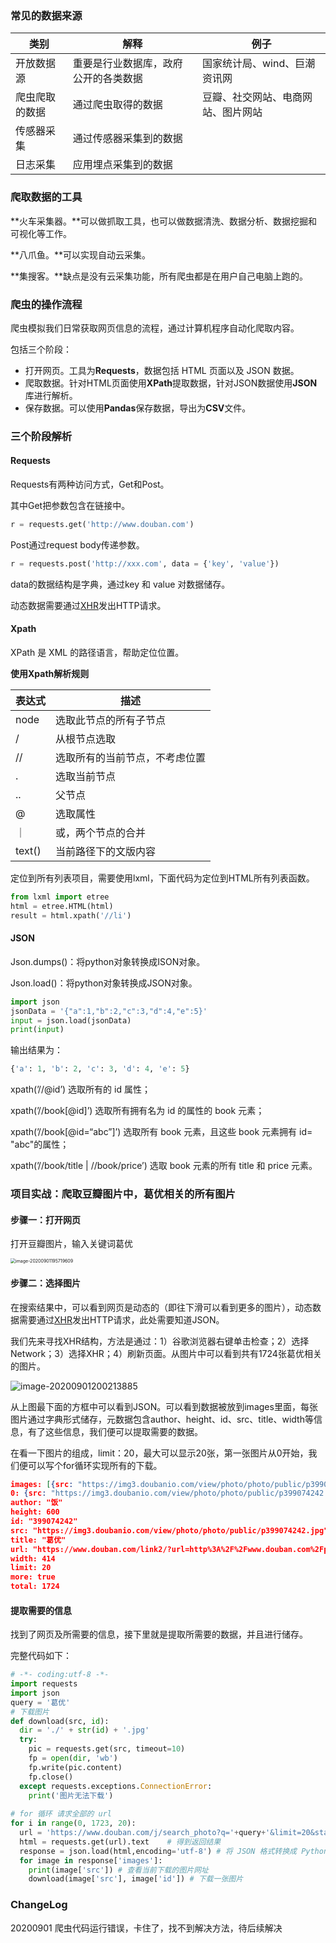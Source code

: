 ### 常见的数据来源

| 类别           | 解释                                 | 例子                               |
| -------------- | ------------------------------------ | ---------------------------------- |
| 开放数据源     | 重要是行业数据库，政府公开的各类数据 | 国家统计局、wind、巨潮资讯网       |
| 爬虫爬取的数据 | 通过爬虫取得的数据                   | 豆瓣、社交网站、电商网站、图片网站 |
| 传感器采集     | 通过传感器采集到的数据               |                                    |
| 日志采集       | 应用埋点采集到的数据                 |                                    |

### 爬取数据的工具

**火车采集器。**可以做抓取工具，也可以做数据清洗、数据分析、数据挖掘和可视化等工作。

**八爪鱼。**可以实现自动云采集。

**集搜客。**缺点是没有云采集功能，所有爬虫都是在用户自己电脑上跑的。

### 爬虫的操作流程

爬虫模拟我们日常获取网页信息的流程，通过计算机程序自动化爬取内容。

包括三个阶段：

- 打开网页。工具为**Requests**，数据包括 HTML 页面以及 JSON 数据。
- 爬取数据。针对HTML页面使用**XPath**提取数据，针对JSON数据使用**JSON**库进行解析。
- 保存数据。可以使用**Pandas**保存数据，导出为**CSV**文件。

### 三个阶段解析

#### Requests

Requests有两种访问方式，Get和Post。

其中Get把参数包含在链接中。

```python
r = requests.get('http://www.douban.com')
```

Post通过request body传递参数。

```python
r = requests.post('http://xxx.com', data = {'key', 'value'})
```

data的数据结构是字典，通过key 和 value 对数据储存。

动态数据需要通过[XHR](https://www.cnblogs.com/syfwhu/p/6116323.html)发出HTTP请求。

#### Xpath

XPath 是 XML 的路径语言，帮助定位位置。

**使用Xpath解析规则**

| 表达式 | 描述                           |
| ------ | ------------------------------ |
| node   | 选取此节点的所有子节点         |
| /      | 从根节点选取                   |
| //     | 选取所有的当前节点，不考虑位置 |
| .      | 选取当前节点                   |
| ..     | 父节点                         |
| @      | 选取属性                       |
| ｜     | 或，两个节点的合并             |
| text() | 当前路径下的文版内容           |

定位到所有列表项目，需要使用lxml，下面代码为定位到HTML所有列表函数。

```python
from lxml import etree
html = etree.HTML(html)
result = html.xpath('//li')
```

#### JSON

Json.dumps()：将python对象转换成ISON对象。

Json.load()：将python对象转换成JSON对象。

```python
import json
jsonData = '{"a":1,"b":2,"c":3,"d":4,"e":5}'
input = json.load(jsonData)
print(input)
```

输出结果为：

```python
{'a': 1, 'b': 2, 'c': 3, 'd': 4, 'e': 5}
```

xpath(’//@id’) 选取所有的 id 属性；

xpath(’//book[@id]’) 选取所有拥有名为 id 的属性的 book 元素；

xpath(’//book[@id=“abc”]’) 选取所有 book 元素，且这些 book 元素拥有 id= "abc"的属性；

xpath(’//book/title | //book/price’) 选取 book 元素的所有 title 和 price 元素。

### 项目实战：爬取豆瓣图片中，葛优相关的所有图片

#### 步骤一：打开网页

打开豆瓣图片，输入关键词葛优

<img src="https://tva1.sinaimg.cn/large/007S8ZIlgy1gibedwo682j319n0u0x6p.jpg" alt="image-20200901195719609" style="zoom:50%;" />

#### 步骤二：选择图片

在搜索结果中，可以看到网页是动态的（即往下滑可以看到更多的图片），动态数据需要通过[XHR](https://www.cnblogs.com/syfwhu/p/6116323.html)发出HTTP请求，此处需要知道JSON。

我们先来寻找XHR结构，方法是通过：1）谷歌浏览器右键单击检查；2）选择Network；3）选择XHR；4）刷新页面。从图片中可以看到共有1724张葛优相关的图片。

![image-20200901200213885](https://tva1.sinaimg.cn/large/007S8ZIlgy1gibeiuzis1j31jl0u04i8.jpg)

从上图最下面的方框中可以看到JSON。可以看到数据被放到images里面，每张图片通过字典形式储存，元数据包含author、height、id、src、title、width等信息，有了这些信息，我们便可以提取需要的数据。

在看一下图片的组成，limit：20，最大可以显示20张，第一张图片从0开始，我们便可以写个for循环实现所有的下载。

```json
images: [{src: "https://img3.doubanio.com/view/photo/photo/public/p399074242.jpg", author: "饭",…},…]
0: {src: "https://img3.doubanio.com/view/photo/photo/public/p399074242.jpg", author: "饭",…}
author: "饭"
height: 600
id: "399074242"
src: "https://img3.doubanio.com/view/photo/photo/public/p399074242.jpg"
title: "葛优"
url: "https://www.douban.com/link2/?url=http%3A%2F%2Fwww.douban.com%2Fphotos%2Fphoto%2F399074242%2F&query=%E8%91%9B%E4%BC%98&cat_id=1025&type=search"
width: 414
limit: 20
more: true
total: 1724
```

#### 提取需要的信息

找到了网页及所需要的信息，接下里就是提取所需要的数据，并且进行储存。

完整代码如下：

```python
# -*- coding:utf-8 -*-
import requests
import json
query = '葛优'
# 下载图片
def download(src, id):
  dir = './' + str(id) + '.jpg'
  try:
    pic = requests.get(src, timeout=10)
    fp = open(dir, 'wb')
    fp.write(pic.content)
    fp.close()
  except requests.exceptions.ConnectionError:
    print('图片无法下载')
            
# for 循环 请求全部的 url
for i in range(0, 1723, 20):
  url = 'https://www.douban.com/j/search_photo?q='+query+'&limit=20&start='+str(i)
  html = requests.get(url).text    # 得到返回结果
  response = json.load(html,encoding='utf-8') # 将 JSON 格式转换成 Python 对象
  for image in response['images']:
    print(image['src']) # 查看当前下载的图片网址
    download(image['src'], image['id']) # 下载一张图片
```

### ChangeLog

20200901 爬虫代码运行错误，卡住了，找不到解决方法，待后续解决